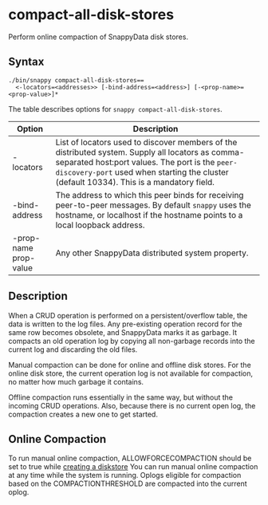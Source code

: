 # compact-all-disk-stores

Perform online compaction of SnappyData disk stores.

## Syntax

```pre
./bin/snappy compact-all-disk-stores==
  <-locators=<addresses>> [-bind-address=<address>] [-<prop-name>=<prop-value>]*
```

The table describes options for `snappy compact-all-disk-stores`. 

|Option|Description|
|--------|--------|
|-locators|List of locators used to discover members of the distributed system. Supply all locators as comma-separated host:port values. The port is the `peer-discovery-port` used when starting the cluster (default 10334). This is a mandatory field.|
|-bind-address    |The address to which this peer binds for receiving peer-to-peer messages. By default `snappy` uses the hostname, or localhost if the hostname points to a local loopback address.|
|-prop-name</br> prop-value    |Any other SnappyData distributed system property.|

## Description

When a CRUD operation is performed on a persistent/overflow table, the data is written to the log files. Any pre-existing operation record for the same row becomes obsolete, and SnappyData marks it as garbage. It compacts an old operation log by copying all non-garbage records into the current log and discarding the old files.

Manual compaction can be done for online and offline disk stores. For the online disk store, the current operation log is not available for compaction, no matter how much garbage it contains.

Offline compaction runs essentially in the same way, but without the incoming CRUD operations. Also, because there is no current open log, the compaction creates a new one to get started.

## Online Compaction

To run manual online compaction, ALLOWFORCECOMPACTION should be set to true while [creating a diskstore](../sql_reference/create-diskstore.md)
You can run manual online compaction at any time while the system is running. Oplogs eligible for compaction based on the COMPACTIONTHRESHOLD are compacted into the current oplog.
